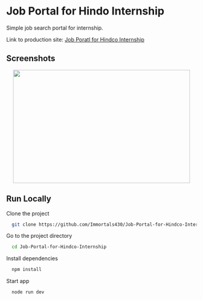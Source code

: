 





# Job Portal for Hindo Internship

Simple job search portal for internship.

Link to production site: [Job Poratl for Hindco Internship](https://jopringer-proto.netlify.app/)


## Screenshots



<p align="center" >
<img src="https://github.com/user-attachments/assets/ea46df95-9105-4b3e-8426-a4b9608a4586" width="468" height="300" />
</p>



## Run Locally

Clone the project

```bash
  git clone https://github.com/Immortals430/Job-Portal-for-Hindco-Internship.git
```

Go to the project directory

```bash
  cd Job-Portal-for-Hindco-Internship
```


Install dependencies

```bash
  npm install
```

Start app

```bash
  node run dev
```







